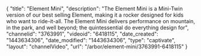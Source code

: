 {
    "title": "Element Mini",
    "description": "The Element Mini is a Mini-Twin version of our best selling Element, making it a rocker designed for kids who want to ride-it-all. The Element Mini delivers performance on mountain, in the park, and well beyond; the quintessential do everything design for",
    "channelid": "3763991",
    "videoid": "6418115",
    "date_created": "1443634306",
    "date_modified": "1443634306",
    "type": "captivate",
    "layout": "channelVideo",
    "url": "\/arbor\/element-mini\/3763991-6418115"
}
